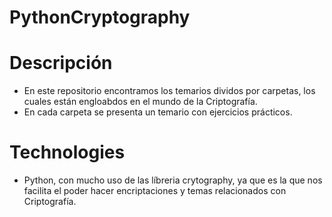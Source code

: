 # PythonCryptography

# Descripción
- En este repositorio encontramos los temarios dividos por carpetas, los cuales están engloabdos en el mundo de la Criptografía.
- En cada carpeta se presenta un temario con ejercicios prácticos.

# Technologies 
- Python, con mucho uso de las líbreria crytography, ya que es la que nos facilita el poder hacer encriptaciones y temas relacionados con Criptografía.
